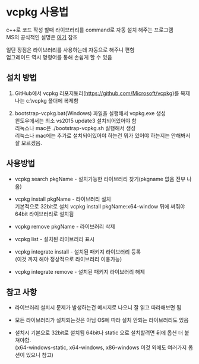 # vcpkg 사용법

c++로 코드 작성 할때 라이브러리를 command로 자동 설치 해주는 프로그램  
MS의 공식적인 설명은 [여기](https://docs.microsoft.com/ko-kr/cpp/build/vcpkg) 참조  

일단 장점은 라이브러리를 사용하는데 자동으로 해주니 편함  
업그레이드 역시 명령어를 통해 손쉽게 할 수 있음

## 설치 방법

1. GitHub에서 vcpkg 리포지토리(<https://github.com/Microsoft/vcpkg>)를 복제  
   나는 c:\vcpkg 폴더에 복제함  

2. bootstrap-vcpkg.bat(Windows) 파일을 실행해서 vcpkg.exe 생성  
   윈도우에서는 최소 vs2015 update3 설치되어있어야 함  
   리눅스나 mac은 ./bootstrap-vcpkg.sh 실행해서 생성  
   리눅스나 mac에는 추가로 설치되어있어야 하는건 뭐가 있어야 하는지는 안해봐서 잘 모르겠음.

## 사용방법

- vcpkg search pkgName - 설치가능한 라이브러리 찾기(pkgname 없음 전부 나옴)

- vcpkg install pkgName - 라이브러리 설치  
  기본적으로 32bit로 설치
  vcpkg install pkgName:x64-window 뒤에 써줘야 64bit 라이브러리로 설치됨

- vcpkg remove pkgName - 라이브러리 삭제

- vcpkg list - 설치된 라이브러리 표시

- vcpkg integrate install - 설치된 패키지 라이브러리 등록  
  (이것 까지 해야 정상적으로 라이브러리 이용가능)

- vcpkg integrate remove - 설치된 패키지 라이브러리 해제

## 참고 사항

- 라이브러리 설치시 문제가 발생하는건 메시지로 나오니 잘 읽고 따라해보면 됨

- 모든 라이브러리가 설치되는것은 아님 OS에 따라 설치 안되는 라이브러리도 있음  

- 설치시 기본으로 32bit로 설치됨 64bit나 static 으로 설치할려면 뒤에 옵션 더 붙쳐야함.  
  (x64-windows-static, x64-windows, x86-windows 이것 외에도 여러가지 옵션이 있으니 참고)
